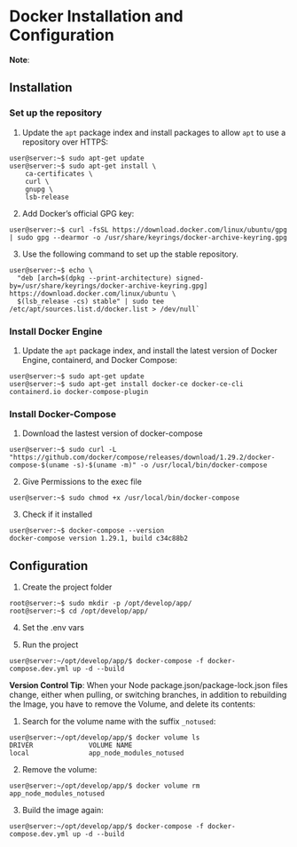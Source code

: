 # Docker Installation and Configuration

**Note**:

## Installation

### Set up the repository

1. Update the `apt` package index and install packages to allow `apt` to use a repository over HTTPS:

```terminal
user@server:~$ sudo apt-get update
user@server:~$ sudo apt-get install \
    ca-certificates \
    curl \
    gnupg \
    lsb-release
```

2. Add Docker’s official GPG key:

```terminal
user@server:~$ curl -fsSL https://download.docker.com/linux/ubuntu/gpg | sudo gpg --dearmor -o /usr/share/keyrings/docker-archive-keyring.gpg
```

3. Use the following command to set up the stable repository.

```terminal
user@server:~$ echo \
  "deb [arch=$(dpkg --print-architecture) signed-by=/usr/share/keyrings/docker-archive-keyring.gpg] https://download.docker.com/linux/ubuntu \
  $(lsb_release -cs) stable" | sudo tee /etc/apt/sources.list.d/docker.list > /dev/null`
```

### Install Docker Engine

1. Update the `apt` package index, and install the latest version of Docker Engine, containerd, and Docker Compose:

```terminal
user@server:~$ sudo apt-get update
user@server:~$ sudo apt-get install docker-ce docker-ce-cli containerd.io docker-compose-plugin
```

### Install Docker-Compose

1. Download the lastest version of docker-compose

```terminal
user@server:~$ sudo curl -L "https://github.com/docker/compose/releases/download/1.29.2/docker-compose-$(uname -s)-$(uname -m)" -o /usr/local/bin/docker-compose
```

2. Give Permissions to the exec file

```terminal
user@server:~$ sudo chmod +x /usr/local/bin/docker-compose
```

3. Check if it installed

```terminal
user@server:~$ docker-compose --version
docker-compose version 1.29.1, build c34c88b2
```

## Configuration

1. Create the project folder

```terminal
root@server:~$ sudo mkdir -p /opt/develop/app/
root@server:~$ cd /opt/develop/app/
```

4. Set the .env vars

5. Run the project

```terminal
user@server:~/opt/develop/app/$ docker-compose -f docker-compose.dev.yml up -d --build
```

**Version Control Tip**: When your Node package.json/package-lock.json files change, either when pulling, or switching branches, in addition to rebuilding the Image, you have to remove the Volume, and delete its contents:

1. Search for the volume name with the suffix `_notused`:

```terminal
user@server:~/opt/develop/app/$ docker volume ls
DRIVER              VOLUME NAME
local               app_node_modules_notused
```

2. Remove the volume:

```terminal
user@server:~/opt/develop/app/$ docker volume rm app_node_modules_notused
```

3. Build the image again:

```terminal
user@server:~/opt/develop/app/$ docker-compose -f docker-compose.dev.yml up -d --build
```
